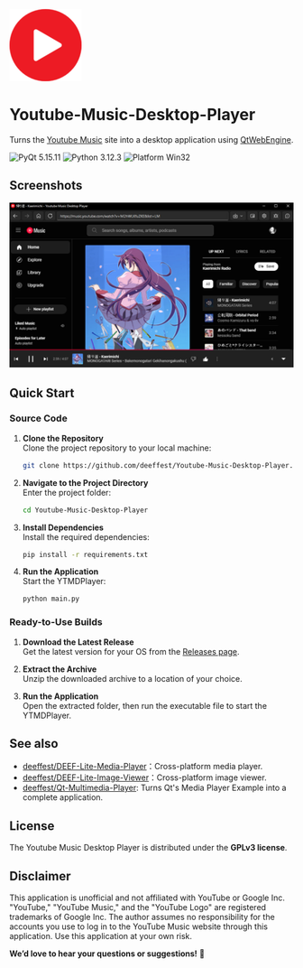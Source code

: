 ![Icon](resources/icons/logo@128x128.png)

# Youtube-Music-Desktop-Player
Turns the [Youtube Music](https://music.youtube.com) site into a desktop application using [QtWebEngine](https://wiki.qt.io/QtWebEngine).

<img src="https://img.shields.io/badge/PyQt-5.15.11-blue?color=00B16A" alt="PyQt 5.15.11"/> <img src="https://img.shields.io/badge/Python-3.12.3-blue.svg?color=00B16A" alt="Python 3.12.3"/> <img src="https://img.shields.io/badge/Platform-Win32-blue?color=00B16A" alt="Platform Win32"/>

## Screenshots
![Screenshot_1](resources/images/main_window.png)

## Quick Start
### Source Code
1. **Clone the Repository**  
   Clone the project repository to your local machine:
   ```bash
   git clone https://github.com/deeffest/Youtube-Music-Desktop-Player.git
   ```
2. **Navigate to the Project Directory**  
   Enter the project folder:
   ```bash
   cd Youtube-Music-Desktop-Player
   ```
3. **Install Dependencies**  
   Install the required dependencies:
   ```bash
   pip install -r requirements.txt
   ```
4. **Run the Application**  
   Start the YTMDPlayer:
   ```bash
   python main.py
   ```

### Ready-to-Use Builds
1. **Download the Latest Release**  
   Get the latest version for your OS from the [Releases page](https://github.com/deeffest/Youtube-Music-Desktop-Player/releases/latest).

2. **Extract the Archive**  
   Unzip the downloaded archive to a location of your choice.

3. **Run the Application**  
   Open the extracted folder, then run the executable file to start the YTMDPlayer.

## See also
- [deeffest/DEEF-Lite-Media-Player](https://github.com/deeffest/DEEF-Lite-Media-Player)：Сross-platform media player. 
- [deeffest/DEEF-Lite-Image-Viewer](https://github.com/deeffest/DEEF-Lite-Image-Viewer)：Сross-platform image viewer.
- [deeffest/Qt-Multimedia-Player](https://github.com/deeffest/Qt-Multimedia-Player):  Turns Qt's Media Player Example into a complete application. 

## License
The Youtube Music Desktop Player is distributed under the **GPLv3 license**.

## Disclaimer
This application is unofficial and not affiliated with YouTube or Google Inc. "YouTube," "YouTube Music," and the "YouTube Logo" are registered trademarks of Google Inc. The author assumes no responsibility for the accounts you use to log in to the YouTube Music website through this application. Use this application at your own risk.

**We’d love to hear your questions or suggestions!** 💬